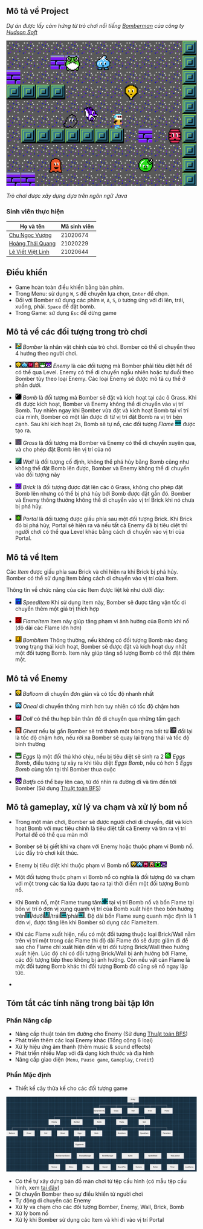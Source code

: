 ## Mô tả về Project
*Dự án được lấy cảm hứng từ trò chơi nổi tiếng [Bomberman](https://en.wikipedia.org/wiki/Bomberman) của công ty [Hudson Soft](https://en.wikipedia.org/wiki/Hudson_Soft)*

![](res/demo.png)

*Trò chơi được xây dựng dựa trên ngôn ngữ Java*

 ### Sinh viên thực hiện

 | Họ và tên     | Mã sinh viên |
 | ------------- | ------------ |
 | [Chu Ngọc Vượng](https://github.com/Iktomi921) | 21020674     |
 | [Hoàng Thái Quang](https://github.com/htq-uet)  | 21020229     |
 | [Lê Viết Việt Linh](https://github.com/anhbanlinhle) | 21020644     |

## Điều khiển
- Game hoàn toàn điều khiển bằng bàn phím.
- Trong Menu: sử dụng `W`, `S` để chuyển lựa chọn, `Enter` để chọn.
- Đối với Bomber sử dụng các phím `W`, `A`, `S`, `D` tương ứng với đi lên, trái, xuống, phải. `Space` để đặt bomb.
- Trong Game: sử dụng `Esc` để dừng game

## Mô tả về các đối tượng trong trò chơi

- ![](res/sprites/bomber.png) *Bomber* là nhân vật chính của trò chơi. Bomber có thể di chuyển theo 4 hướng theo người chơi.
- ![](res/sprites/balloom.png)![](res/sprites/oneal.png)![](res/sprites/doll.png)![](res/sprites/ghest.png)![](res/sprites/eggs.png)![](res/sprites/batfs.png) *Enemy* là các đối tượng mà Bomber phải tiêu diệt hết để có thể qua Level. Enemy có thể di chuyển ngẫu nhiên hoặc tự đuổi theo Bomber tùy theo loại Enemy. Các loại Enemy sẽ được mô tả cụ thể ở phần dưới.
- ![](res/sprites/bomb.png) *Bomb* là đối tượng mà Bomber sẽ đặt và kích hoạt tại các ô Grass. Khi đã được kích hoạt, Bomber và Enemy không thể di chuyển vào vị trí Bomb. Tuy nhiên ngay khi Bomber vừa đặt và kích hoạt Bomb tại ví trí của mình, Bomber có một lần được đi từ vị trí đặt Bomb ra vị trí bên cạnh. Sau khi kích hoạt 2s, Bomb sẽ tự nổ, các đối tượng *Flame* ![](res/sprites/flame.png) được tạo ra.


- ![](res/sprites/grass.png) *Grass* là đối tượng mà Bomber và Enemy có thể di chuyển xuyên qua, và cho phép đặt Bomb lên vị trí của nó
- ![](res/sprites/wall.png) *Wall* là đối tượng cố định, không thể phá hủy bằng Bomb cũng như không thể đặt Bomb lên được, Bomber và Enemy không thể di chuyển vào đối tượng này
- ![](res/sprites/brick.png) *Brick* là đối tượng được đặt lên các ô Grass, không cho phép đặt Bomb lên nhưng có thể bị phá hủy bởi Bomb được đặt gần đó. Bomber và Enemy thông thường không thể di chuyển vào vị trí Brick khi nó chưa bị phá hủy.


- ![](res/sprites/portal.png) *Portal* là đối tượng được giấu phía sau một đối tượng Brick. Khi Brick đó bị phá hủy, Portal sẽ hiện ra và nếu tất cả Enemy đã bị tiêu diệt thì người chơi có thể qua Level khác bằng cách di chuyển vào vị trí của Portal.

## Mô tả về Item
Các *Item* được giấu phía sau Brick và chỉ hiện ra khi Brick bị phá hủy. Bomber có thể sử dụng Item bằng cách di chuyển vào vị trí của Item. 

Thông tin về chức năng của các Item được liệt kê như dưới đây:
- ![](res/sprites/powerup_speed.png) *SpeedItem* Khi sử dụng Item này, Bomber sẽ được tăng vận tốc di chuyển thêm một giá trị thích hợp

- ![](res/sprites/powerup_flame.png) *FlameItem* Item này giúp tăng phạm vi ảnh hưởng của Bomb khi nổ (độ dài các Flame lớn hơn)

- ![](res/sprites/powerup_bomb.png) *BombItem* Thông thường, nếu không có đối tượng Bomb nào đang trong trạng thái kích hoạt, Bomber sẽ được đặt và kích hoạt duy nhất một đối tượng Bomb. Item này giúp tăng số lượng Bomb có thể đặt thêm một.

## Mô tả về Enemy
- ![](res/sprites/balloom.png) *Balloom* di chuyển đơn giản và có tốc độ nhanh nhất 

- ![](res/sprites/oneal.png) *Oneal* di chuyển thông minh hơn tuy nhiên có tốc độ chậm hơn

- ![](res/sprites/doll.png) *Doll* có thể thu hẹp bản thân để di chuyển qua những tấm gạch

- ![](res/sprites/ghest.png) *Ghest* nếu lại gần Bomber sẽ trở thành một bóng ma bất tử ![](res/sprites/ghest_gone.png) đổi lại là tốc độ chậm hơn, nếu rời xa Bomber sẽ quay lại trạng thái và tốc độ bình thường 

- ![](res/sprites/eggs.png) *Eggs* là một đối thủ khó chịu, nếu bị tiêu diệt sẽ sinh ra 2 ![](res/sprites/eggsbomb.png) *Eggs Bomb*, điều tương tự xảy ra khi tiêu diệt *Eggs Bomb*, nếu có hơn 5 *Eggs Bomb* cùng tồn tại thì Bomber thua cuộc

- ![](res/sprites/batfs.png) *Batfs* có thể bay lên cao, từ đó nhìn ra đường đi và tìm đến tới Bomber (Sử dụng [Thuật toán BFS](https://en.wikipedia.org/wiki/Breadth-first_search))

## Mô tả gameplay, xử lý va chạm và xử lý bom nổ
- Trong một màn chơi, Bomber sẽ được người chơi di chuyển, đặt và kích hoạt Bomb với mục tiêu chính là tiêu diệt tất cả Enemy và tìm ra vị trí Portal để có thể qua màn mới
- Bomber sẽ bị giết khi va chạm với Enemy hoặc thuộc phạm vi Bomb nổ. Lúc đấy trò chơi kết thúc.
- Enemy bị tiêu diệt khi thuộc phạm vi Bomb nổ ![](res/sprites/balloom_dead.png)![](res/sprites/oneal_dead.png)![](res/sprites/doll_dead.png)![](res/sprites/ghest_dead.png)![](res/sprites/eggs_dead.png)![](res/sprites/batfs_dead.png)
- Một đối tượng thuộc phạm vi Bomb nổ có nghĩa là đối tượng đó va chạm với một trong các tia lửa được tạo ra tại thời điểm một đối tượng Bomb nổ.

- Khi Bomb nổ, một Flame trung tâm![](res/sprites/flame_center.png) tại vị trí Bomb nổ và bốn Flame tại bốn vị trí ô đơn vị xung quanh vị trí của Bomb xuất hiện theo bốn hướng trên![](res/sprites/flame_up.png)/dưới![](res/sprites/flame_down.png)/trái![](res/sprites/flame_left.png)/phải![](res/sprites/flame_right.png). Độ dài bốn Flame xung quanh mặc định là 1 đơn vị, được tăng lên khi Bomber sử dụng các FlameItem.
- Khi các Flame xuất hiện, nếu có một đối tượng thuộc loại Brick/Wall nằm trên vị trí một trong các Flame thì độ dài Flame đó sẽ được giảm đi để sao cho Flame chỉ xuất hiện đến vị trí đối tượng Brick/Wall theo hướng xuất hiện. Lúc đó chỉ có đối tượng Brick/Wall bị ảnh hưởng bởi Flame, các đối tượng tiếp theo không bị ảnh hưởng. Còn nếu vật cản Flame là một đối tượng Bomb khác thì đối tượng Bomb đó cũng sẽ nổ ngay lập tức.
- 
## Tóm tắt các tính năng trong bài tập lớn
### Phần Nâng cấp
- Nâng cấp thuật toán tìm đường cho Enemy (Sử dụng [Thuật toán BFS](https://en.wikipedia.org/wiki/Breadth-first_search))
- Phát triển thêm các loại Enemy khác (Tổng cộng 6 loại)
- Xử lý hiệu ứng âm thanh (thêm music & sound effects)
- Phát triển nhiều Map với đã dạng kích thước và địa hình
- Nâng cấp giao diện (`Menu`, `Pause game`, `Gameplay`, `Credit`)

 ### Phần Mặc định
- Thiết kế cây thừa kế cho các đối tượng game

![](res/tree.drawio.png)

- Có thể tự xây dựng bản đồ màn chơi từ tệp cấu hình (có mẫu tệp cấu hình, xem [tại đây](https://raw.githubusercontent.com/bqcuong/bomberman-starter/starter-2/res/levels/Level1.txt))
- Di chuyển Bomber theo sự điều khiển từ người chơi
- Tự động di chuyển các Enemy
- Xử lý va chạm cho các đối tượng Bomber, Enemy, Wall, Brick, Bomb
- Xử lý bom nổ
- Xử lý khi Bomber sử dụng các Item và khi đi vào vị trí Portal
